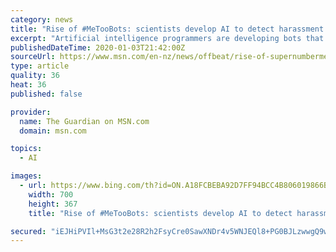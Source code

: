 ```yaml
---
category: news
title: "Rise of #MeTooBots: scientists develop AI to detect harassment in emails"
excerpt: "Artificial intelligence programmers are developing bots that can identify digital bullying and sexual harassment."
publishedDateTime: 2020-01-03T21:42:00Z
sourceUrl: https://www.msn.com/en-nz/news/offbeat/rise-of-supernumbermetoobots-scientists-develop-ai-to-detect-harassment-in-emails/ar-BBYAWCi?li=BBS2yio
type: article
quality: 36
heat: 36
published: false

provider:
  name: The Guardian on MSN.com
  domain: msn.com

topics:
  - AI

images:
  - url: https://www.bing.com/th?id=ON.A18FCBEBA92D7FF94BCC4B806019866B
    width: 700
    height: 367
    title: "Rise of #MeTooBots: scientists develop AI to detect harassment in emails"

secured: "iEJHiPVIl+MsG3t2e28R2h2FsyCre0SawXNDr4v5WNJEQl8+PG0BJLzwwgQ9wCqf7tQYLISTeqWAJtWyBiS4k6Dbgf7juYRkL8JEh89TQEoJHCZWYnZ9CO1KEL2mCooTbPHhNlmj9M/1AGLGWppn9hQCjyPQhIa23vDPmPf0Bkye/TYlAoLTiWRjLoRRiz69e7rSft4SHCwUtFWNUpSSuU5XE4gKztralOvlexewLyWskWwPRCxxpVqtqLVHFSVlYKlhRCiwL1HnMomKRsb46Q==;7v90YDLPWQxHY1ugyOBLxg=="
---
```


